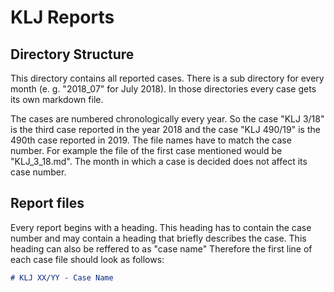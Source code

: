# KLJ Reports
## Directory Structure
This directory contains all reported cases. There is a sub directory for every month (e. g. "2018_07" for July 2018). In those 
directories every case gets its own markdown file.

The cases are numbered chronologically every year. So the case "KLJ 3/18" is the third case reported in the year 2018 and
the case "KLJ 490/19" is the 490th case reported in 2019. The file names have to match the case number. For example the file
of the first case mentioned would be "KLJ_3_18.md". The month in which a case is decided does not affect its case number.

## Report files
Every report begins with a heading. This heading has to contain the case number and may contain a heading that briefly
describes the case. This heading can also be reffered to as "case name" Therefore the first line of each case file should look as follows:

```markdown
# KLJ XX/YY - Case Name
```


